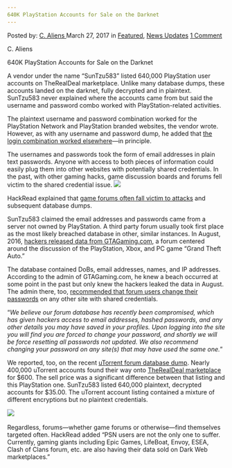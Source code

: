 ```yaml
---
640K PlayStation Accounts for Sale on the Darknet
---
```

<article class="post-listing post-18817 post type-post status-publish format-standard has-post-thumbnail hentry 
 tag-640k tag-accounts tag-playstation tag-sale">
<div class="post-inner">
<span>Posted by: <a href="https://www.deepdotweb.com/author/caliens/" title="">C. Aliens </a></span>
<span>March 27, 2017</span>
<span>in <a href="https://www.deepdotweb.com/category/deepdot-news/" rel="category tag">Featured</a>, <a href="https://www.deepdotweb.com/category/news-updates/" rel="category tag">News Updates</a></span>
<span><a href="https://www.deepdotweb.com/2017/03/27/640k-playstation-accounts-sale-darknet/#comments">1 Comment</a></span>


<p>C. Aliens</p>
<p>640K PlayStation Accounts for Sale on the Darknet</p>
<p>A vendor under the name “SunTzu583” listed 640,000 PlayStation user accounts on TheRealDeal marketplace. Unlike many database dumps, these accounts landed on the darknet, fully decrypted and in plaintext. SunTzu583 never explained where the accounts came from but said the username and password combo worked with PlayStation-related activities.</p>
<p>The plaintext username and password combination worked for the PlayStation Network and PlayStation branded websites, the vendor wrote. However, as with any username and password dump, he added that <a href="https://www.deepdotweb.com/tag/security/">the login combination worked elsewhere</a>—in principle.</p>
<p>The usernames and passwords took the form of email addresses in plain text passwords. Anyone with access to both pieces of information could easily plug them into other websites with potentially​ shared credentials. In the past, with other gaming hacks, game discussion boards and forums fell victim to the shared credential issue. <img class="wp-image-18824 aligncenter" src="/imgs/2017/03/word-image-55.png" srcset="/imgs/2017/03/word-image-55.png 979w, /imgs/2017/03/word-image-55-300x97.png 300w" sizes="(max-width: 979px) 100vw, 979px" /></p>
<p>HackRead explained that <a href="https://www.hackread.com/640000-decrypted-playstation-accounts-sold-darkweb/">game forums often fall victim to attacks</a> and subsequent database dumps.</p>
<p>SunTzu583 claimed the email addresses and passwords came from a server not owned by PlayStation. A third party forum usually took first place as the most likely breached database in other, similar instances. In August, 2016, <a href="https://motherboard.vice.com/en_us/article/grand-theft-auto-fan-site-hacked">hackers released data from GTAGaming.com</a>, a forum centered around the discussion of the PlayStation, Xbox, and PC game “Grand Theft Auto.”</p>
<p>The database contained DoBs, email addresses, names, and IP addresses. According to the admin of GTAGaming.com, he knew a beach occurred at some point in the past but only knew the hackers leaked the data in August. The admin there, too, <a href="http://www.gtagaming.com/news/comments.php?i=2369">recommended that forum users change their passwords</a> on any other site with shared credentials.</p>
<p>“<em>We believe our forum database has recently been compromised, which has given hackers access to email addresses, hashed passwords, and any other details you may have saved in your profiles. Upon logging into the site you will find you are forced to change your password, and shortly we will be force resetting all passwords not updated. We also recommend changing your password on any site(s) that may have used the same one.</em>”</p>
<p>We reported, too, on the recent <a href="https://www.deepdotweb.com/2016/09/21/nearly-400000-utorrent-accounts-for-sale-on-therealdeal-market/">uTorrent forum database dump</a>. Nearly 400,000 uTorrent accounts found their way onto <a href="https://www.deepdotweb.com/marketplace-directory/categories/markets/">TheRealDeal marketplace</a> for $600. The sell price was a significant difference between that listing and this PlayStation one. SunTzu583 listed 640,000 plaintext, decrypted accounts for $35.00. The uTorrent​ account listing contained a mixture of different encryptions but no plaintext credentials.</p>
<p><img class="wp-image-18825 aligncenter" src="/imgs/2017/03/word-image-56.png" srcset="/imgs/2017/03/word-image-56.png 768w, /imgs/2017/03/word-image-56-300x124.png 300w" sizes="(max-width: 768px) 100vw, 768px" /></p>
<p>Regardless, forums—whether game forums or otherwise—find themselves targeted often. HackRead added “PSN users are not the only one to suffer. Currently, gaming giants including Epic Games, LifeBoat, Envoy, ESEA, Clash of Clans forum, etc. are also having their data sold on Dark Web marketplaces.”</p>
</div>
<span style="display:none"><a href="https://www.deepdotweb.com/tag/640k/" rel="tag">640k</a> <a href="https://www.deepdotweb.com/tag/accounts/" rel="tag">accounts</a> <a href="https://www.deepdotweb.com/tag/darknet/" rel="tag">darknet</a> <a href="https://www.deepdotweb.com/tag/playstation/" rel="tag">playstation</a> <a href="https://www.deepdotweb.com/tag/sale/" rel="tag">sale</a></span> <span style="display:none" class="updated">2017-03-27<a href="https://www.deepdotweb.com/author/caliens/" title="Posts by C. Aliens" rel="author">C. Aliens</a></strong></div>
</div>
</article>

